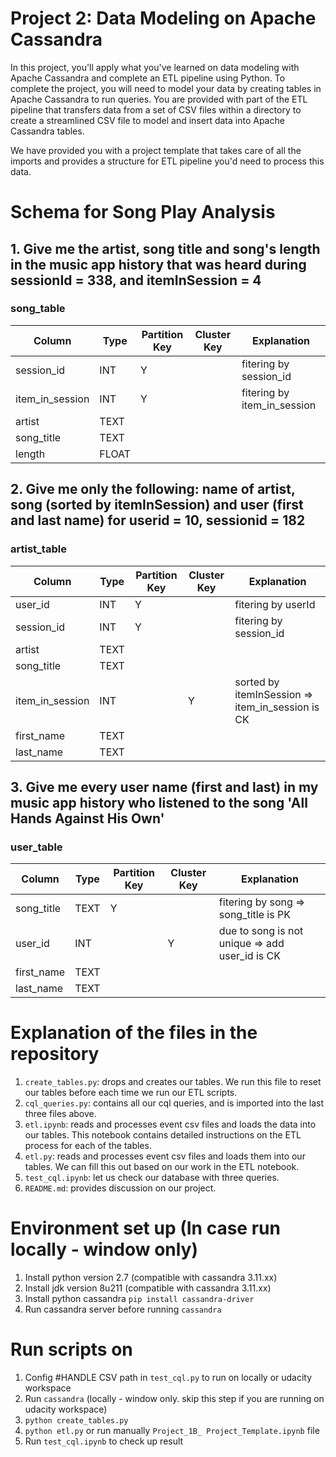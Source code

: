 # Project 2: Data Modeling on Apache Cassandra
In this project, you'll apply what you've learned on data modeling with Apache Cassandra and complete an ETL pipeline using Python. To complete the project, you will need to model your data by creating tables in Apache Cassandra to run queries. You are provided with part of the ETL pipeline that transfers data from a set of CSV files within a directory to create a streamlined CSV file to model and insert data into Apache Cassandra tables.

We have provided you with a project template that takes care of all the imports and provides a structure for ETL pipeline you'd need to process this data.

# Schema for Song Play Analysis

## 1. Give me the artist, song title and song's length in the music app history that was heard during sessionId = 338, and itemInSession = 4 
### song_table
| Column          | Type  | Partition Key | Cluster Key | Explanation                |
| --------------- | ----- | ------------- | ----------- | --------------------------- |
| session_id      | INT   | Y             |             | fitering by session_id      |
| item_in_session | INT   | Y             |             | fitering by item_in_session |
| artist          | TEXT  |               |             |                             |
| song_title      | TEXT  |               |             |                             |
| length          | FLOAT |               |             |                             |

## 2. Give me only the following: name of artist, song (sorted by itemInSession) and user (first and last name) for userid = 10, sessionid = 182
### artist_table
| Column          | Type | Partition Key | Cluster Key | Explanation                                     |
| --------------- | ---- | ------------- | ----------- | ------------------------------------------------ |
| user_id         | INT  | Y             |             | fitering by userId                               |
| session_id      | INT  | Y             |             | fitering by session_id                           |
| artist          | TEXT |               |             |                                                  |
| song_title      | TEXT |               |             |                                                  |
| item_in_session | INT  |               | Y           | sorted by itemInSession => item_in_session is CK |
| first_name      | TEXT |               |             |                                                  |
| last_name       | TEXT |               |             |                                                  |

## 3. Give me every user name (first and last) in my music app history who listened to the song 'All Hands Against His Own'
### user_table
| Column     | Type | Partition Key | Cluster Key | Explanation                                   |
| ---------- | ---- | ------------- | ----------- | ---------------------------------------------- |
| song_title | TEXT | Y             |             | fitering by song => song_title is PK           |
| user_id    | INT  |               | Y           | due to song is not unique => add user_id is CK |
| first_name | TEXT |               |             |                                                |
| last_name  | TEXT |               |             |                                                |


# Explanation of the files in the repository
1. ```create_tables.py```: drops and creates our tables. We run this file to reset our tables before each time we run our ETL scripts.
2. ```cql_queries.py```: contains all our cql queries, and is imported into the last three files above.
3. ```etl.ipynb```: reads and processes event csv files and loads the data into our tables. This notebook contains detailed instructions on the ETL process for each of the tables.
4. ```etl.py```: reads and processes event csv files and loads them into our tables. We can fill this out based on our work in the ETL notebook.
5. ```test_cql.ipynb```: let us check our database with three queries.
6. ```README.md```: provides discussion on our project.

# Environment set up (In case run locally - window only)
1. Install python version 2.7  (compatible with cassandra 3.11.xx)
2. Install jdk version 8u211 (compatible with cassandra 3.11.xx)
3. Install python cassandra ```pip install cassandra-driver```
4. Run cassandra server before running ```cassandra```

# Run scripts on

1. Config #HANDLE CSV path in ```test_cql.py``` to run on locally or udacity workspace
2. Run ```cassandra``` (locally - window only. skip this step if you are running on udacity workspace)
3.  ```python create_tables.py```
4. ```python etl.py``` or run manually ```Project_1B_ Project_Template.ipynb``` file
5. Run ```test_cql.ipynb``` to check up result

